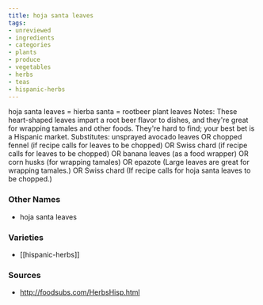 ```yaml
---
title: hoja santa leaves
tags:
- unreviewed
- ingredients
- categories
- plants
- produce
- vegetables
- herbs
- teas
- hispanic-herbs
---
```

hoja santa leaves = hierba santa = rootbeer plant leaves Notes: These heart-shaped leaves impart a root beer flavor to dishes, and they're great for wrapping tamales and other foods. They're hard to find; your best bet is a Hispanic market. Substitutes: unsprayed avocado leaves OR chopped fennel (if recipe calls for leaves to be chopped) OR Swiss chard (if recipe calls for leaves to be chopped) OR banana leaves (as a food wrapper) OR corn husks (for wrapping tamales) OR epazote (Large leaves are great for wrapping tamales.) OR Swiss chard (If recipe calls for hoja santa leaves to be chopped.)

### Other Names

* hoja santa leaves

### Varieties

* [[hispanic-herbs]]

### Sources
* http://foodsubs.com/HerbsHisp.html

